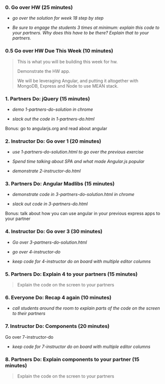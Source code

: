 ### 0. Go over HW (25 minutes)

* _go over the solution for week 18 step by step_

* _Be sure to engage the students 3 times at minimum: explain this code to your partners. Why does this have to be there? Explain that to your partners._

### 0.5 Go over HW Due This Week (10 minutes)

> This is what you will be building this week for hw.
>
> Demonstrate the HW app.
>
> We will be leveraging Angular, and putting it altogether with MongoDB, Express and Node to use MEAN stack.

### 1. Partners Do: jQuery (15 minutes)

* _demo 1-partners-do-solution in chrome_

* _slack out the code in 1-partners-do.html_

Bonus: go to angularjs.org and read about angular

### 2. Instructor Do: Go over 1 (20 minutes)

* _use 1-partners-do-solution.html to go over the previous exercise_

* _Spend time talking about SPA and what made Angular.js popular_

* _demonstrate 2-instructor-do.html_

### 3. Partners Do: Angular Madlibs (15 minutes)

* _demonstrate code in 3-partners-do-solution.html in chrome_

* _slack out code in 3-partners-do.html_ 

Bonus: talk about how you can use angular in your previous express apps to your partner

### 4. Instructor Do: Go over 3 (30 minutes)

* _Go over 3-partners-do-solution.html_

* _go over 4-instructor-do_

* _keep code for 4-instructor do on board with multiple editor columns_

### 5. Partners Do: Explain 4 to your partners (15 minutes)

> Explain the code on the screen to your partners

### 6. Everyone Do: Recap 4 again (10 minutes)

* _call students around the room to explain parts of the code on the screen to their partners_

### 7. Instructor Do: Components (20 minutes)

Go over 7-instructor-do

* _keep code for 7-instructor do on board with multiple editor columns_

### 8. Partners Do: Explain components to your partner (15 minutes)

> Explain the code on the screen to your partners
